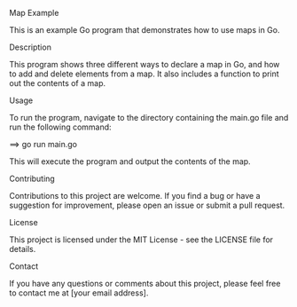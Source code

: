 Map Example

This is an example Go program that demonstrates how to use maps in Go.

Description

This program shows three different ways to declare a map in Go, and how to add and delete elements from a map. It also includes a function to print out the contents of a map.

Usage

To run the program, navigate to the directory containing the main.go file and run the following command:

==> go run main.go

This will execute the program and output the contents of the map.

Contributing

Contributions to this project are welcome. If you find a bug or have a suggestion for improvement, please open an issue or submit a pull request.

License

This project is licensed under the MIT License - see the LICENSE file for details.

Contact

If you have any questions or comments about this project, please feel free to contact me at [your email address].